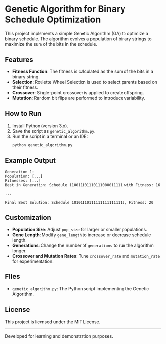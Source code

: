 # Genetic Algorithm for Binary Schedule Optimization

This project implements a simple Genetic Algorithm (GA) to optimize a binary schedule. The algorithm evolves a population of binary strings to maximize the sum of the bits in the schedule.

## Features
- **Fitness Function**: The fitness is calculated as the sum of the bits in a binary string.
- **Selection**: Roulette Wheel Selection is used to select parents based on their fitness.
- **Crossover**: Single-point crossover is applied to create offspring.
- **Mutation**: Random bit flips are performed to introduce variability.

## How to Run
1. Install Python (version 3.x).
2. Save the script as `genetic_algorithm.py`.
3. Run the script in a terminal or an IDE:
   ```bash
   python genetic_algorithm.py
   ```

## Example Output
```text
Generation 1:
Population: [...]
Fitnesses: [...]
Best in Generation: Schedule 110011101110111000011111 with Fitness: 16

...

Final Best Solution: Schedule 101011101111111111111110, Fitness: 20
```

## Customization
- **Population Size**: Adjust `pop_size` for larger or smaller populations.
- **Gene Length**: Modify `gene_length` to increase or decrease schedule length.
- **Generations**: Change the number of `generations` to run the algorithm longer.
- **Crossover and Mutation Rates**: Tune `crossover_rate` and `mutation_rate` for experimentation.

## Files
- `genetic_algorithm.py`: The Python script implementing the Genetic Algorithm.

## License
This project is licensed under the MIT License.

---

Developed for learning and demonstration purposes.
